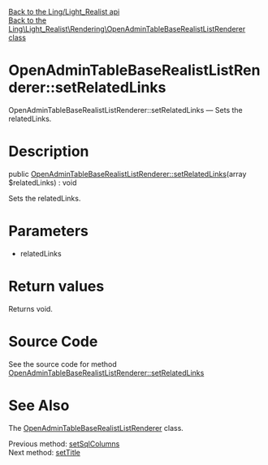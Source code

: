 [Back to the Ling/Light_Realist api](https://github.com/lingtalfi/Light_Realist/blob/master/doc/api/Ling/Light_Realist.md)<br>
[Back to the Ling\Light_Realist\Rendering\OpenAdminTableBaseRealistListRenderer class](https://github.com/lingtalfi/Light_Realist/blob/master/doc/api/Ling/Light_Realist/Rendering/OpenAdminTableBaseRealistListRenderer.md)


OpenAdminTableBaseRealistListRenderer::setRelatedLinks
================



OpenAdminTableBaseRealistListRenderer::setRelatedLinks — Sets the relatedLinks.




Description
================


public [OpenAdminTableBaseRealistListRenderer::setRelatedLinks](https://github.com/lingtalfi/Light_Realist/blob/master/doc/api/Ling/Light_Realist/Rendering/OpenAdminTableBaseRealistListRenderer/setRelatedLinks.md)(array $relatedLinks) : void




Sets the relatedLinks.




Parameters
================


- relatedLinks

    


Return values
================

Returns void.








Source Code
===========
See the source code for method [OpenAdminTableBaseRealistListRenderer::setRelatedLinks](https://github.com/lingtalfi/Light_Realist/blob/master/Rendering/OpenAdminTableBaseRealistListRenderer.php#L381-L384)


See Also
================

The [OpenAdminTableBaseRealistListRenderer](https://github.com/lingtalfi/Light_Realist/blob/master/doc/api/Ling/Light_Realist/Rendering/OpenAdminTableBaseRealistListRenderer.md) class.

Previous method: [setSqlColumns](https://github.com/lingtalfi/Light_Realist/blob/master/doc/api/Ling/Light_Realist/Rendering/OpenAdminTableBaseRealistListRenderer/setSqlColumns.md)<br>Next method: [setTitle](https://github.com/lingtalfi/Light_Realist/blob/master/doc/api/Ling/Light_Realist/Rendering/OpenAdminTableBaseRealistListRenderer/setTitle.md)<br>

